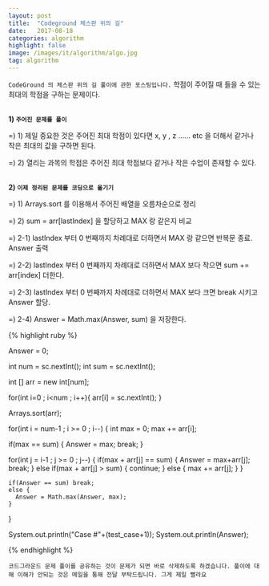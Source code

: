 ```yaml
---
layout: post
title:  "Codeground 체스판 위의 길"
date:   2017-08-18
categories: algorithm
highlight: false
image: /images/it/algorithm/algo.jpg
tag: algorithm
---
```


`CodeGround 의 체스판 위의 길 풀이에 관한 포스팅입니다.` 학점이 주어질 때 들을 수 있는 최대의 학점을 구하는 문제이다.

<br><b>1) `주어진 문제를 풀이`</b><br>
<p>=) 1) 제일 중요한 것은 주어진 최대 학점이 있다면 x, y , z ...... etc 을 더해서 같거나 작은 최대의 값을 구하면 된다.</p>
<p>=) 2) 열리는 과목의 학점은 주어진 최대 학점보다 같거나 작은 수업이 존재할 수 있다.</p>

<br><b>2) `이제 정리된 문제를 코딩으로 옮기기`</b><br>
<p>=) 1) Arrays.sort 를 이용해서 주어진 배열을 오름차순으로 정리 </p>
<p>=) 2) sum = arr[lastIndex] 을 할당하고 MAX 랑 같은지 비교</p>
<p>=) 2-1) lastIndex 부터 0 번째까지 차례대로 더하면서 MAX 랑 같으면 반복문 종료. Answer 출력</p>
<p>=) 2-2) lastIndex 부터 0 번째까지 차례대로 더하면서 MAX 보다 작으면 sum += arr[index] 더한다.</p>
<p>=) 2-3) lastIndex 부터 0 번째까지 차례대로 더하면서 MAX 보다 크면 break 시키고 Answer 할당.</p>
<p>=) 2-4) Answer = Math.max(Answer, sum) 을 저장한다. </p>

{% highlight ruby %}

Answer = 0;

int num = sc.nextInt();
int sum = sc.nextInt();

int [] arr = new int[num];

for(int i=0 ; i<num ; i++){
  arr[i] = sc.nextInt();
}

Arrays.sort(arr);

for(int i = num-1 ; i >= 0 ; i--) {
  int max = 0;
  max += arr[i];

  if(max == sum) {
    Answer = max;
    break;
  }

  for(int j = i-1 ; j >= 0 ; j--) {
    if(max + arr[j] == sum) {
      Answer = max+arr[j];
      break;
    } else if(max + arr[j] > sum) {
      continue;
      } else {
        max += arr[j];
      }
    }

    if(Answer == sum) break;
    else {
      Answer = Math.max(Answer, max);
    }
}

System.out.println("Case #"+(test_case+1));
System.out.println(Answer);

{% endhighlight %}

`코드그라운드 문제 풀이를 공유하는 것이 문제가 되면 바로 삭제하도록 하겠습니다. 풀이에 대해 이해가 안되는 것은 메일을 통해 전달 부탁드립니다. 그게 제일 빨라요`
